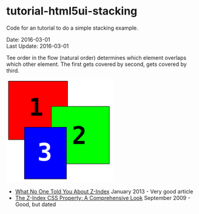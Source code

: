 # tutorial-html5ui-stacking #
Code for an tutorial to do a simple stacking example.

Date: 2016-03-01<br>
Last Update: 2016-03-01


Tee order in the flow (natural order) determines which element overlaps which other element. The first gets covered by second, gets covered by third.

![stacking order](stacking-order.png)


- [What No One Told You About Z-Index](http://philipwalton.com/articles/what-no-one-told-you-about-z-index/) January 2013 - Very good article
- [The Z-Index CSS Property: A Comprehensive Look](https://www.smashingmagazine.com/2009/09/the-z-index-css-property-a-comprehensive-look/) September 2009 - Good, but dated
